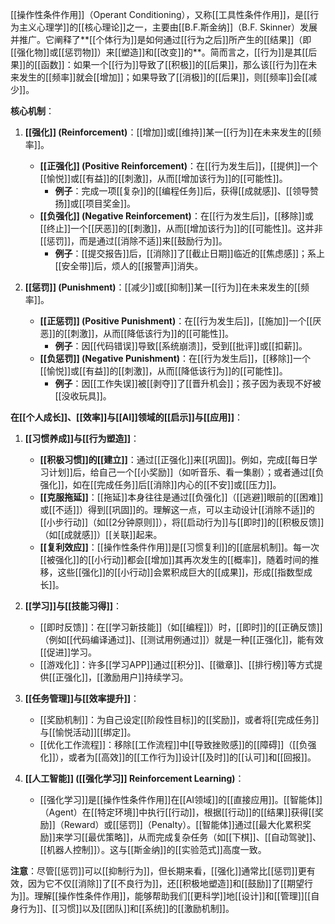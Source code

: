 [[操作性条件作用]]（Operant Conditioning），又称[[工具性条件作用]]，是[[行为主义心理学]]的[[核心理论]]之一，主要由[[B.F.斯金纳]]（B.F. Skinner）发展并推广。它阐释了**[[个体行为]]是如何通过[[行为之后]]所产生的[[结果]]（即[[强化物]]或[[惩罚物]]）来[[塑造]]和[[改变]]的**。简而言之，[[行为]]是其[[后果]]的[[函数]]：如果一个[[行为]]导致了[[积极]]的[[后果]]，那么该[[行为]]在未来发生的[[频率]]就会[[增加]]；如果导致了[[消极]]的[[后果]]，则[[频率]]会[[减少]]。

**核心机制**：

1.  **[[强化]] (Reinforcement)**：[[增加]]或[[维持]]某一[[行为]]在未来发生的[[频率]]。
    *   **[[正强化]] (Positive Reinforcement)**：在[[行为发生后]]，[[提供]]一个[[愉悦]]或[[有益]]的[[刺激]]，从而[[增加该行为]]的[[可能性]]。
        *   **例子**：完成一项[[复杂]]的[[编程任务]]后，获得[[成就感]]、[[领导赞扬]]或[[项目奖金]]。
    *   **[[负强化]] (Negative Reinforcement)**：在[[行为发生后]]，[[移除]]或[[终止]]一个[[厌恶]]的[[刺激]]，从而[[增加该行为]]的[[可能性]]。这并非[[惩罚]]，而是通过[[消除不适]]来[[鼓励行为]]。
        *   **例子**：[[提交报告]]后，[[消除]]了[[截止日期]]临近的[[焦虑感]]；系上[[安全带]]后，烦人的[[报警声]]消失。

2.  **[[惩罚]] (Punishment)**：[[减少]]或[[抑制]]某一[[行为]]在未来发生的[[频率]]。
    *   **[[正惩罚]] (Positive Punishment)**：在[[行为发生后]]，[[施加]]一个[[厌恶]]的[[刺激]]，从而[[降低该行为]]的[[可能性]]。
        *   **例子**：因[[代码错误]]导致[[系统崩溃]]，受到[[批评]]或[[扣薪]]。
    *   **[[负惩罚]] (Negative Punishment)**：在[[行为发生后]]，[[移除]]一个[[愉悦]]或[[有益]]的[[刺激]]，从而[[降低该行为]]的[[可能性]]。
        *   **例子**：因[[工作失误]]被[[剥夺]]了[[晋升机会]]；孩子因为表现不好被[[没收玩具]]。

**在[[个人成长]]、[[效率]]与[[AI]]领域的[[启示]]与[[应用]]**：

1.  **[[习惯养成]]与[[行为塑造]]**：
    *   **[[积极习惯]]的[[建立]]**：通过[[正强化]]来[[巩固]]。例如，完成[[每日学习计划]]后，给自己一个[[小奖励]]（如听音乐、看一集剧）；或者通过[[负强化]]，如在[[完成任务]]后[[消除]]内心的[[不安]]或[[压力]]。
    *   **[[克服拖延]]**：[[拖延]]本身往往是通过[[负强化]]（[[逃避]]眼前的[[困难]]或[[不适]]）得到[[巩固]]的。理解这一点，可以主动设计[[消除不适]]的[[小步行动]]（如[[2分钟原则]]），将[[启动行为]]与[[即时]]的[[积极反馈]]（如[[成就感]]）[[关联]]起来。
    *   **[[复利效应]]**：[[操作性条件作用]]是[[习惯复利]]的[[底层机制]]。每一次[[被强化]]的[[小行动]]都会[[增加]]其再次发生的[[概率]]，随着时间的推移，这些[[强化]]的[[小行动]]会累积成巨大的[[成果]]，形成[[指数型成长]]。

2.  **[[学习]]与[[技能习得]]**：
    *   [[即时反馈]]：在[[学习新技能]]（如[[编程]]）时，[[即时]]的[[正确反馈]]（例如[[代码编译通过]]、[[测试用例通过]]）就是一种[[正强化]]，能有效[[促进]]学习。
    *   [[游戏化]]：许多[[学习APP]]通过[[积分]]、[[徽章]]、[[排行榜]]等方式提供[[正强化]]，[[激励用户]]持续学习。

3.  **[[任务管理]]与[[效率提升]]**：
    *   [[奖励机制]]：为自己设定[[阶段性目标]]的[[奖励]]，或者将[[完成任务]]与[[愉悦活动]][[绑定]]。
    *   [[优化工作流程]]：移除[[工作流程]]中[[导致挫败感]]的[[障碍]]（[[负强化]]），或者为[[高效]]的[[工作行为]]设计[[及时]]的[[认可]]和[[回报]]。

4.  **[[人工智能]] ([[强化学习]] Reinforcement Learning)**：
    *   [[强化学习]]是[[操作性条件作用]]在[[AI领域]]的[[直接应用]]。[[智能体]]（Agent）在[[特定环境]]中执行[[行动]]，根据[[行动]]的[[结果]]获得[[奖励]]（Reward）或[[惩罚]]（Penalty）。[[智能体]]通过[[最大化累积奖励]]来学习[[最优策略]]，从而完成复杂任务（如[[下棋]]、[[自动驾驶]]、[[机器人控制]]）。这与[[斯金纳]]的[[实验范式]]高度一致。

**注意**：尽管[[惩罚]]可以[[抑制行为]]，但长期来看，[[强化]]通常比[[惩罚]]更有效，因为它不仅[[消除]]了[[不良行为]]，还[[积极地塑造]]和[[鼓励]]了[[期望行为]]。理解[[操作性条件作用]]，能够帮助我们[[更科学]]地[[设计]]和[[管理]][[自身行为]]、[[习惯]]以及[[团队]]和[[系统]]的[[激励机制]]。